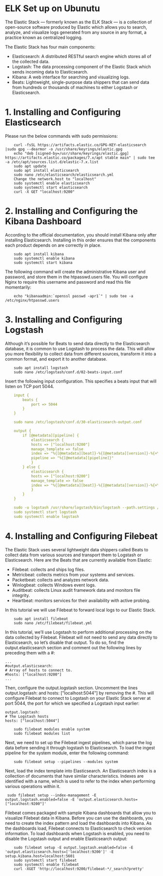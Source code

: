 
# ELK Set up on Ubunutu

The Elastic Stack — formerly known as the ELK Stack — is a collection of open-source software produced by Elastic which allows you to search, analyze, and visualize logs generated from any source in any format, a practice known as centralized logging. 

The Elastic Stack has four main components:

- Elasticsearch: A distributed RESTful search engine which stores all of the collected data.
- Logstash: The data processing component of the Elastic Stack which sends incoming data to Elasticsearch.
- Kibana: A web interface for searching and visualizing logs.
- Beats: Lightweight, single-purpose data shippers that can send data from hundreds or thousands of machines to either Logstash or Elasticsearch.

# 1. Installing and Configuring Elasticsearch  

Please run the below commands with sudo permissions:
```shell
    curl -fsSL https://artifacts.elastic.co/GPG-KEY-elasticsearch |sudo gpg --dearmor -o /usr/share/keyrings/elastic.gpg
    echo "deb [signed-by=/usr/share/keyrings/elastic.gpg] https://artifacts.elastic.co/packages/7.x/apt stable main" | sudo tee -a /etc/apt/sources.list.d/elastic-7.x.list
    sudo apt update
    sudo apt install elasticsearch
    sudo nano /etc/elasticsearch/elasticsearch.yml
    Change the network.host to "localhost"
    sudo systemctl enable elasticsearch
    sudo systemctl start elasticsearch
    curl -X GET "localhost:9200"
```
# 2. Installing and Configuring the Kibana Dashboard  

According to the official documentation, you should install Kibana only after installing Elasticsearch. Installing in this order ensures that the components each product depends on are correctly in place.
```shell
    sudo apt install kibana
    sudo systemctl enable kibana
    sudo systemctl start kibana
```
The following command will create the administrative Kibana user and password, and store them in the htpasswd.users file. You will configure Nginx to require this username and password and read this file momentarily:
```shell
    echo "kibanaadmin:`openssl passwd -apr1`" | sudo tee -a /etc/nginx/htpasswd.users
```
# 3. Installing and Configuring Logstash

Although it’s possible for Beats to send data directly to the Elasticsearch database, it is common to use Logstash to process the data. 
This will allow you more flexibility to collect data from different sources, transform it into a common format, and export it to another database.
```shell
    sudo apt install logstash
    sudo nano /etc/logstash/conf.d/02-beats-input.conf
```
Insert the following input configuration. This specifies a beats input that will listen on TCP port 5044.
```yaml
    input {
        beats {
            port => 5044
        }
    }

    sudo nano /etc/logstash/conf.d/30-elasticsearch-output.conf

    output {
        if [@metadata][pipeline] {
            elasticsearch {
            hosts => ["localhost:9200"]
            manage_template => false
            index => "%{[@metadata][beat]}-%{[@metadata][version]}-%{+YYYY.MM.dd}"
            pipeline => "%{[@metadata][pipeline]}"
            }
        } else {
            elasticsearch {
            hosts => ["localhost:9200"]
            manage_template => false
            index => "%{[@metadata][beat]}-%{[@metadata][version]}-%{+YYYY.MM.dd}"
            }
        }
    }

    sudo -u logstash /usr/share/logstash/bin/logstash --path.settings /etc/logstash -t
    sudo systemctl start logstash
    sudo systemctl enable logstash
```
# 4. Installing and Configuring Filebeat

The Elastic Stack uses several lightweight data shippers called Beats to collect data from various sources and transport them to Logstash or Elasticsearch. Here are the Beats that are currently available from Elastic:

- Filebeat: collects and ships log files.
- Metricbeat: collects metrics from your systems and services.
- Packetbeat: collects and analyzes network data.
- Winlogbeat: collects Windows event logs.
- Auditbeat: collects Linux audit framework data and monitors file integrity.
- Heartbeat: monitors services for their availability with active probing.

In this tutorial we will use Filebeat to forward local logs to our Elastic Stack.
```shell
    sudo apt install filebeat
    sudo nano /etc/filebeat/filebeat.yml
```
In this tutorial, we’ll use Logstash to perform additional processing on the data collected by Filebeat. Filebeat will not need to send any data directly to Elasticsearch, so let’s disable that output. To do so, find the output.elasticsearch section and comment out the following lines by preceding them with a #:

    ...
    #output.elasticsearch:
    # Array of hosts to connect to.
    #hosts: ["localhost:9200"]
    ...

Then, configure the output.logstash section. Uncomment the lines output.logstash: and hosts: ["localhost:5044"] by removing the #. This will configure Filebeat to connect to Logstash on your Elastic Stack server at port 5044, the port for which we specified a Logstash input earlier:

    output.logstash:
    # The Logstash hosts
    hosts: ["localhost:5044"]
```shell
    sudo filebeat modules enable system
    sudo filebeat modules list
```
Next, we need to set up the Filebeat ingest pipelines, which parse the log data before sending it through logstash to Elasticsearch. To load the ingest pipeline for the system module, enter the following command:
```shell
    sudo filebeat setup --pipelines --modules system
```
Next, load the index template into Elasticsearch. An Elasticsearch index is a collection of documents that have similar characteristics. Indexes are identified with a name, which is used to refer to the index when performing various operations within it.
   ```shell 
    sudo filebeat setup --index-management -E output.logstash.enabled=false -E 'output.elasticsearch.hosts=["localhost:9200"]'
```
Filebeat comes packaged with sample Kibana dashboards that allow you to visualize Filebeat data in Kibana. Before you can use the dashboards, you need to create the index pattern and load the dashboards into Kibana.
As the dashboards load, Filebeat connects to Elasticsearch to check version information. To load dashboards when Logstash is enabled, you need to disable the Logstash output and enable Elasticsearch output:

```shell
    sudo filebeat setup -E output.logstash.enabled=false -E 'output.elasticsearch.hosts=['localhost:9200']' -E setup.kibana.host=localhost:5601
    sudo systemctl start filebeat
    sudo systemctl enable filebeat
    curl -XGET 'http://localhost:9200/filebeat-*/_search?pretty'
```